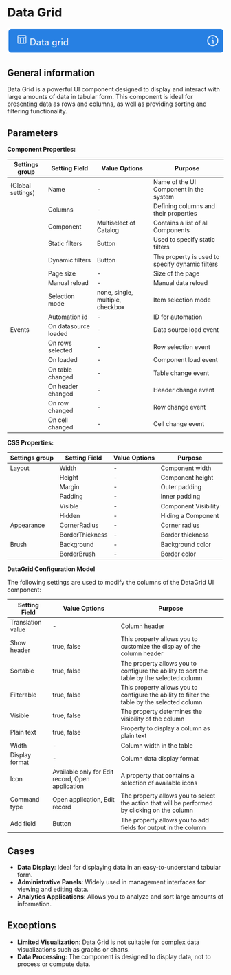 # Data Grid

![](../../assets/images/app-development/data-grid.png)

## General information
Data Grid is a powerful UI component designed to display and interact with large amounts of data in tabular form. This component is ideal for presenting data as rows and columns, as well as providing sorting and filtering functionality.

## Parameters
**Component Properties:**

| Settings group | Setting Field      | Value Options        | Purpose                          |
|----------------|---------------------|--------------------------|-------------------------------------|
| (Global settings)        | Name                | -                        | Name of the UI Component in the system   |
|                | Columns             | -                        | Defining columns and their properties   |
|                | Component           | Multiselect of Catalog | Contains a list of all Components |
|                | Static filters      | Button                  | Used to specify static filters |
|                | Dynamic filters     | Button                  | The property is used to specify dynamic filters |
|                | Page size           | -                        | Size of the page                     |
|                | Manual reload       | -                        | Manual data reload          |
|                | Selection mode      | none, single, multiple, checkbox | Item selection mode          |
|                | Automation id       | -                        | ID for automation     |
| Events         | On datasource loaded | - | Data source load event|
|                | On rows selected    | -             | Row selection event|
|                | On loaded           | -      | Component load event|
|                | On table changed    | -        | Table change event|
|                | On header changed   | -      | Header change event|
|                | On row changed      | -         |Row change event |
|                | On cell changed     | -         | Cell change event|

**CSS Properties:**

| Settings group | Setting Field      | Value Options        | Purpose                          |
|----------------|---------------------|--------------------------|-------------------------------------|
| Layout         | Width               | -                        | Component width                   |
|                | Height              | -                        | Component height                   |
|                | Margin              | -                        | Outer padding                      |
|                | Padding             | -                        | Inner padding                   |
|                | Visible             | -                        | Component Visibility                |
|                | Hidden              | -                        | Hiding a Component                  |
| Appearance     | CornerRadius        | -                        | Corner radius                   |
|                | BorderThickness     | -                        | Border thickness                       |
| Brush          | Background          | -                        | Background color                           |
|                | BorderBrush         | -                        | Border color                          |

**DataGrid Configuration Model**

The following settings are used to modify the columns of the DataGrid UI component: 

| Setting Field   | Value Options                           | Purpose                                              |
|-------------------|--------------------------------------------|---------------------------------------------------------|
| Translation value | -                                          | Column header                                       |
| Show header       | true, false                                | This property allows you to customize the display of the column header |
| Sortable          | true, false                                | The property allows you to configure the ability to sort the table by the selected column |
| Filterable        | true, false                                | This property allows you to configure the ability to filter the table by the selected column |
| Visible           | true, false                                | The property determines the visibility of the column                   |
| Plain text        | true, false                                | Property to display a column as plain text    |
| Width             | -                                          | Column width in the table                                |
| Display format    | -                                          | Column data display format                       |
| Icon              | Available only for Edit record, Open application | A property that contains a selection of available icons         |
| Command type      | Open application, Edit record             | The property allows you to select the action that will be performed by clicking on the column |
| Add field         | Button                                     | The property allows you to add fields for output in the column   |

## Cases
- **Data Display**: Ideal for displaying data in an easy-to-understand tabular form.
- **Administrative Panels**: Widely used in management interfaces for viewing and editing data.
- **Analytics Applications**: Allows you to analyze and sort large amounts of information.

## Exceptions
- **Limited Visualization**: Data Grid is not suitable for complex data visualizations such as graphs or charts.
- **Data Processing**: The component is designed to display data, not to process or compute data.
